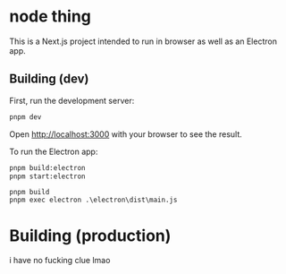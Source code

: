 # node thing

This is a Next.js project intended to run in browser as well as an Electron app.

## Building (dev)

First, run the development server:

```bash
pnpm dev
```

Open [http://localhost:3000](http://localhost:3000) with your browser to see the result.

To run the Electron app:

```bash
pnpm build:electron
pnpm start:electron
```

```windows
pnpm build
pnpm exec electron .\electron\dist\main.js
```


# Building (production)

i have no fucking clue lmao
